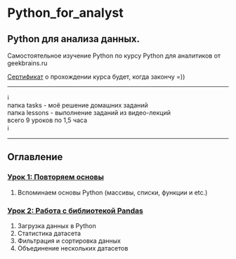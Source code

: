 # Python_for_analyst       
## Python для анализа данных.              

Самостоятельное изучение Python по курсу Python для аналитиков от geekbrains.ru

[Сертификат]() о прохождении курса будет, когда закончу =))

_________
:information_source:    
папка tasks - моё решение домашних заданий   
папка lessons - выполнение заданий из видео-лекций   
всего 9 уроков по 1,5 часа    
:information_source:
_________

## Оглавление

### [Урок 1: Повторяем основы](https://github.com/kornilovaap/Python_for_analyst_GeekBrains.ru/tree/main/Lesson_1) 
1. Вспоминаем основы Python (массивы, списки, функции и etc.)

### [Урок 2: Работа с библиотекой Pandas]()   
1. Загрузка данных в Python
1. Статистика датасета
1. Фильтрация и сортировка данных
1. Объединение нескольких датасетов
